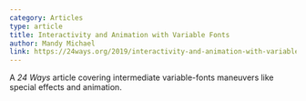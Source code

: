 ```yaml
---
category: Articles
type: article
title: Interactivity and Animation with Variable Fonts
author: Mandy Michael
link: https://24ways.org/2019/interactivity-and-animation-with-variable-fonts/
---
```

A _24 Ways_ article covering intermediate variable-fonts maneuvers like special effects and animation.
